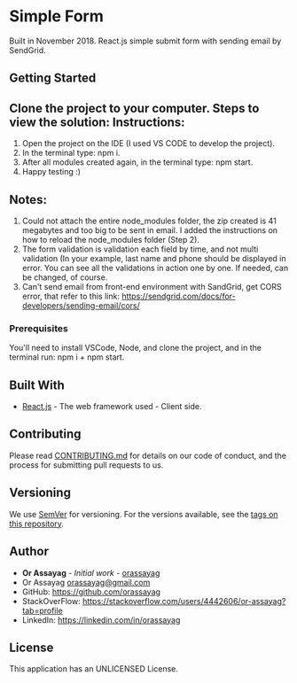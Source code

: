 # Simple Form

Built in November 2018. React.js simple submit form with sending email by SendGrid.

## Getting Started

Clone the project to your computer.
Steps to view the solution:
Instructions:
-------------
1. Open the project on the IDE (I used VS CODE to develop the project).
2. In the terminal type: npm i.
3. After all modules created again, in the terminal type: npm start.
4. Happy testing :)

Notes:
------
1. Could not attach the entire node_modules folder, the zip created is 41 megabytes and too big to be sent in email. I added the instructions on how to reload the node_modules folder (Step 2).
2. The form validation is validation each field by time, and not multi validation (In your example, last name and phone should be displayed in error. You can see all the validations in action one by one. If needed, can be changed, of course.
3. Can't send email from front-end environment with SandGrid, get CORS error, that refer to this link:
https://sendgrid.com/docs/for-developers/sending-email/cors/

### Prerequisites

You'll need to install VSCode, Node, and clone the project, and in the terminal run: npm i + npm start.

## Built With

* [React.js](https://reactjs.org/) - The web framework used - Client side.

## Contributing

Please read [CONTRIBUTING.md](https://gist.github.com/PurpleBooth/b24679402957c63ec426) for details on our code of conduct, and the process for submitting pull requests to us.

## Versioning

We use [SemVer](http://semver.org/) for versioning. For the versions available, see the [tags on this repository](https://github.com/your/project/tags).

## Author

* **Or Assayag** - *Initial work* - [orassayag](https://github.com/orassayag)
* Or Assayag <orassayag@gmail.com>
* GitHub: https://github.com/orassayag
* StackOverFlow: https://stackoverflow.com/users/4442606/or-assayag?tab=profile
* LinkedIn: https://linkedin.com/in/orassayag

## License

This application has an UNLICENSED License.